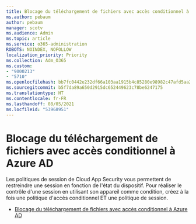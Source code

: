 ```yaml
---
title: Blocage du téléchargement de fichiers avec accès conditionnel à Azure AD
ms.author: pebaum
author: pebaum
manager: scotv
ms.audience: Admin
ms.topic: article
ms.service: o365-administration
ROBOTS: NOINDEX, NOFOLLOW
localization_priority: Priority
ms.collection: Adm_O365
ms.custom:
- "9000213"
- "5710"
ms.openlocfilehash: bb7fc0442e232df66a103aa1915b4c85280e98982c47afd5aa2cfbb50136fb0f
ms.sourcegitcommit: b5f7da89a650d2915dc652449623c78be6247175
ms.translationtype: HT
ms.contentlocale: fr-FR
ms.lasthandoff: 08/05/2021
ms.locfileid: "53968951"
---
```

# <a name="block-file-download-with-azure-ad-conditional-access"></a>Blocage du téléchargement de fichiers avec accès conditionnel à Azure AD

Les politiques de session de Cloud App Security vous permettent de restreindre une session en fonction de l'état du dispositif. Pour réaliser le contrôle d'une session en utilisant son appareil comme condition, créez à la fois une politique d'accès conditionnel ET une politique de session.

- [Blocage du téléchargement de fichiers avec accès conditionnel à Azure AD](https://docs.microsoft.com/cloud-app-security/use-case-proxy-block-session-aad#create-a-block-download-policy-for-unmanaged-devices)
